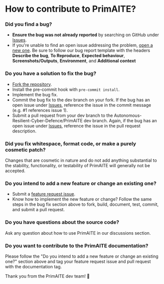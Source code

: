 # How to contribute to PrimAITE?


### **Did you find a bug?**


* **Ensure the bug was not already reported** by searching on GitHub under [Issues](https://github.com/Autonomous-Resilient-Cyber-Defence/PrimAITE/issues).
* If you're unable to find an open issue addressing the problem, [open a new one](https://github.com/Autonomous-Resilient-Cyber-Defence/PrimAITE/issues/new?assignees=&labels=bug&projects=&template=bug_report.md&title=%5BBUG%5D+-+%3Cbug+title+goes+here%3E). Be sure to follow our bug report template with the headers **Describe the bug**, **To Reproduce**, **Expected behaviour**, **Screenshots/Outputs**, **Environment**, and **Additional context**


### **Do you have a solution to fix the bug?**

* [Fork the repository](https://github.com/Autonomous-Resilient-Cyber-Defence/PrimAITE/fork).
* Install the pre-commit hook with `pre-commit install`.
* Implement the bug fix.
* Commit the bug fix to the dev branch on your fork. If the bug has an open issue under [Issues](https://github.com/Autonomous-Resilient-Cyber-Defence/PrimAITE/issues), reference the issue in the commit message (e.g. #1 references issue 1).
* Submit a pull request from your dev branch to the Autonomous-Resilient-Cyber-Defence/PrimAITE dev branch. Again, if the bug has an open issue under [Issues](https://github.com/Autonomous-Resilient-Cyber-Defence/PrimAITE/issues), reference the issue in the pull request description.

### **Did you fix whitespace, format code, or make a purely cosmetic patch?**

Changes that are cosmetic in nature and do not add anything substantial to the stability, functionality, or testability of PrimAITE will generally not be accepted.

### **Do you intend to add a new feature or change an existing one?**

* Submit a [feature request issue](https://github.com/Autonomous-Resilient-Cyber-Defence/PrimAITE/issues/new?assignees=&labels=feature_request&projects=&template=feature_request.md&title=%5BREQUEST%5D+-+%3Crequest+title+goes+here%3E).
* Know how to implement the new feature or change? Follow the same steps in the bug fix section above to fork, build, document, test, commit, and submit a pull request.

### **Do you have questions about the source code?**

Ask any question about how to use PrimAITE in our discussions section.

### **Do you want to contribute to the PrimAITE documentation?**

Please follow the "Do you intend to add a new feature or change an existing one?" section above and tag your feature request issue and pull request with the documentation tag.

Thank you from the PrimAITE dev team! 🙌
